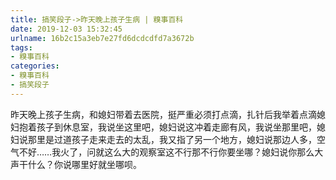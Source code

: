 ```yaml
---
title: 搞笑段子->昨天晚上孩子生病 | 糗事百科
date: 2019-12-03 15:32:45
urlname: 16b2c15a3eb7e27fd6dcdcdfd7a3672b
tags: 
- 糗事百科
categories:
- 糗事百科
- 搞笑段子
---
```

昨天晚上孩子生病，和媳妇带着去医院，挺严重必须打点滴，扎针后我举着点滴媳妇抱着孩子到休息室，我说坐这里吧，媳妇说这冲着走廊有风，我说坐那里吧，媳妇说那里是过道孩子走来走去的太乱，我又指了另一个地方，媳妇说那边人多，空气不好……我火了，问就这么大的观察室这不行那不行你要坐哪？媳妇说你那么大声干什么？你说哪里好就坐哪呗。



